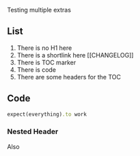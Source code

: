 Testing multiple extras

<!-- TOC -->

## List

1. There is no H1 here
2. There is a shortlink here [[CHANGELOG]]
3. There is TOC marker
4. There is code
5. There are some headers for the TOC

## Code

```ruby
expect(everything).to work
```

### Nested Header

Also
